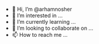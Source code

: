 - 👋 Hi, I’m @arhamnosher
- 👀 I’m interested in ...
- 🌱 I’m currently learning ...
- 💞️ I’m looking to collaborate on ...
- 📫 How to reach me ...

<!---
arhamnosher/arhamnosher is a ✨ special ✨ repository because its `README.md` (this file) appears on your GitHub profile.
You can click the Preview link to take a look at your changes.
--->
